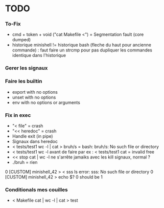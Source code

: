# TODO

### To-Fix
- cmd + token + void ("cat Makefile <") = Segmentation fault (core dumped)
- historique minishell != historique bash (fleche du haut pour ancienne commande) : faut faire un strcmp pour pas dupliquer les commandes identique dans l'historique

### Gerer les signaux

### Faire les builtin
- export with no options
- unset with no options
- env with no options or arguments

### Fix in exec
- "< file" = crash
- "<< heredoc" = crash
- Handle exit (in pipe)
- Signaux dans heredoc
- < tests/test1 wc -l | cat > bruh/s
= bash: bruh/s: No such file or directory
- < tests/test1 wc -l
avant de faire par ex : < tests/test1 cat
= invalid free
- << stop cat | wc -l ne s'arrête jamaiks avec les kill signaux, normal ?
- ./bruh = rien 

0 [CUSTOM] minishell_42 > < sss ls 
error: sss: No such file or directory
0 [CUSTOM] minishell_42 > echo $?
0 should be 1

### Conditionals mes couilles
- < Makefile cat | wc -l | cat > test